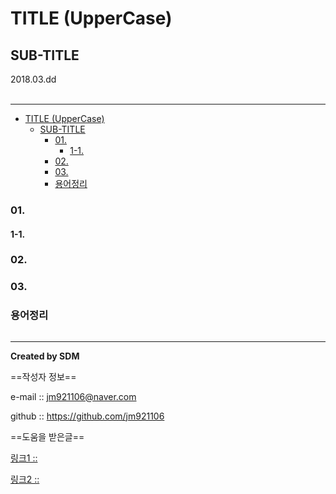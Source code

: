 # TITLE (UpperCase)
## SUB-TITLE
<div class="pull-right"> 2018.03.dd </div><br>

---

<!-- @import "[TOC]" {cmd="toc" depthFrom=1 depthTo=6 orderedList=false} -->
<!-- code_chunk_output -->

* [TITLE (UpperCase)](#title-uppercase)
	* [SUB-TITLE](#sub-title)
		* [01.](#01)
			* [1-1.](#1-1)
		* [02.](#02)
		* [03.](#03)
		* [용어정리](#용어정리)

<!-- /code_chunk_output -->



### 01.

#### 1-1.

### 02.

### 03.

### 용어정리
```

```

---

**Created by SDM**

==작성자 정보==

e-mail :: jm921106@naver.com

github :: https://github.com/jm921106

==도움을 받은글==

[링크1 :: ]()

[링크2 :: ]()

